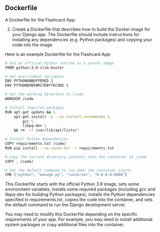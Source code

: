 ## Dockerfile

A Dockerfile for the Flashcard App:

2. Create a Dockerfile that describes how to build the Docker image for your Django app. The Dockerfile should include instructions for installing any dependencies (e.g. Python packages) and copying your code into the image.

Here is an example Dockerfile for the Flashcard App:

```bash
# Use an official Python runtime as a parent image
FROM python:3.9-slim-buster

# Set environment variables
ENV PYTHONUNBUFFERED 1
ENV PYTHONDONTWRITEBYTECODE 1

# Set the working directory to /code
WORKDIR /code

# Install required packages
RUN apt-get update && \
    apt-get install -y --no-install-recommends \
        gcc \
        libpq-dev \
    && rm -rf /var/lib/apt/lists/*

# Install Python dependencies
COPY requirements.txt /code/
RUN pip install --no-cache-dir -r requirements.txt

# Copy the current directory contents into the container at /code
COPY . /code/

# Set the default command to run when the container starts
CMD ["python", "manage.py", "runserver", "0.0.0.0:8000"]
```

This Dockerfile starts with the official Python 3.9 image, sets some environment variables, installs some required packages (including gcc and libpq-dev for building Python packages), installs the Python dependencies specified in requirements.txt, copies the code into the container, and sets the default command to run the Django development server.

You may need to modify this Dockerfile depending on the specific requirements of your app. For example, you may need to install additional system packages or copy additional files into the container.

